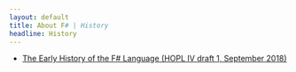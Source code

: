 ```yaml
---
layout: default
title: About F# | History
headline: History
---
```


* [The Early History of the F# Language (HOPL IV draft 1, September 2018)](hopl-draft-1.pdf) 

